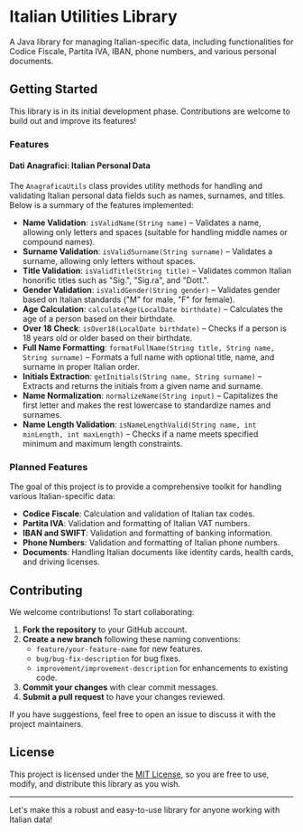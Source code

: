# Italian Utilities Library

A Java library for managing Italian-specific data, including functionalities for Codice Fiscale, Partita IVA, IBAN, phone numbers, and various personal documents.

## Getting Started

This library is in its initial development phase. Contributions are welcome to build out and improve its features!

### Features

#### Dati Anagrafici: Italian Personal Data

The `AnagraficaUtils` class provides utility methods for handling and validating Italian personal data fields such as names, surnames, and titles. Below is a summary of the features implemented:

- **Name Validation**: `isValidName(String name)` – Validates a name, allowing only letters and spaces (suitable for handling middle names or compound names).
- **Surname Validation**: `isValidSurname(String surname)` – Validates a surname, allowing only letters without spaces.
- **Title Validation**: `isValidTitle(String title)` – Validates common Italian honorific titles such as "Sig.", "Sig.ra", and "Dott.".
- **Gender Validation**: `isValidGender(String gender)` – Validates gender based on Italian standards ("M" for male, "F" for female).
- **Age Calculation**: `calculateAge(LocalDate birthdate)` – Calculates the age of a person based on their birthdate.
- **Over 18 Check**: `isOver18(LocalDate birthdate)` – Checks if a person is 18 years old or older based on their birthdate.
- **Full Name Formatting**: `formatFullName(String title, String name, String surname)` – Formats a full name with optional title, name, and surname in proper Italian order.
- **Initials Extraction**: `getInitials(String name, String surname)` – Extracts and returns the initials from a given name and surname.
- **Name Normalization**: `normalizeName(String input)` – Capitalizes the first letter and makes the rest lowercase to standardize names and surnames.
- **Name Length Validation**: `isNameLengthValid(String name, int minLength, int maxLength)` – Checks if a name meets specified minimum and maximum length constraints.

### Planned Features

The goal of this project is to provide a comprehensive toolkit for handling various Italian-specific data:
- **Codice Fiscale**: Calculation and validation of Italian tax codes.
- **Partita IVA**: Validation and formatting of Italian VAT numbers.
- **IBAN and SWIFT**: Validation and formatting of banking information.
- **Phone Numbers**: Validation and formatting of Italian phone numbers.
- **Documents**: Handling Italian documents like identity cards, health cards, and driving licenses.

## Contributing

We welcome contributions! To start collaborating:

1. **Fork the repository** to your GitHub account.
2. **Create a new branch** following these naming conventions:
   - `feature/your-feature-name` for new features.
   - `bug/bug-fix-description` for bug fixes.
   - `improvement/improvement-description` for enhancements to existing code.
3. **Commit your changes** with clear commit messages.
4. **Submit a pull request** to have your changes reviewed.

If you have suggestions, feel free to open an issue to discuss it with the project maintainers.

## License

This project is licensed under the [MIT License](LICENSE), so you are free to use, modify, and distribute this library as you wish.

---

Let's make this a robust and easy-to-use library for anyone working with Italian data!